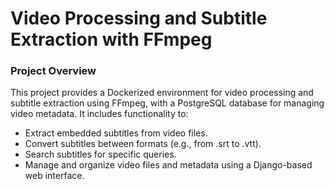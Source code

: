 <h1>Video Processing and Subtitle Extraction with FFmpeg</h1>

<h3>Project Overview</h3>
<p>This project provides a Dockerized environment for video processing and subtitle extraction using FFmpeg, with a PostgreSQL database for managing video metadata. It includes functionality to:</p>
<ul>
  <li>Extract embedded subtitles from video files.</li>
  <li>Convert subtitles between formats (e.g., from .srt to .vtt).</li>
  <li>Search subtitles for specific queries.</li>
  <li>Manage and organize video files and metadata using a Django-based web interface.</li>
</ul>

